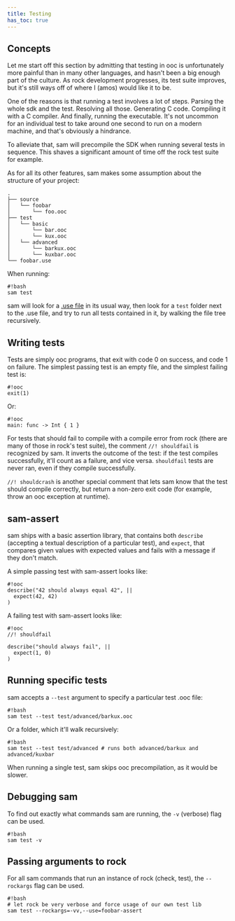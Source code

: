 ```yaml
---
title: Testing
has_toc: true
---
```


## Concepts

Let me start off this section by admitting that testing in ooc is unfortunately
more painful than in many other languages, and hasn't been a big enough part of
the culture. As rock development progresses, its test suite improves, but it's
still ways off of where I (amos) would like it to be.

One of the reasons is that running a test involves a lot of steps. Parsing
the whole sdk and the test. Resolving all those. Generating C code. Compiling
it with a C compiler. And finally, running the executable. It's not uncommon
for an individual test to take around one second to run on a modern machine,
and that's obviously a hindrance.

To alleviate that, sam will precompile the SDK when running several tests
in sequence. This shaves a significant amount of time off the rock test
suite for example.

As for all its other features, sam makes some assumption about the structure
of your project:

    .
    ├── source
    │   └── foobar
    │       └── foo.ooc
    ├── test
    │   └── basic
    │       └── bar.ooc
    │       └── kux.ooc
    │   └── advanced
    │       └── barkux.ooc
    │       └── kuxbar.ooc
    └── foobar.use

When running:

    #!bash
    sam test

sam will look for a [.use file][use] in its usual way, then look for a `test` folder
next to the .use file, and try to run all tests contained in it, by walking the
file tree recursively.

[use]: /tools/rock/usefiles/

## Writing tests

Tests are simply ooc programs, that exit with code 0 on success, and code 1 on
failure. The simplest passing test is an empty file, and the simplest failing
test is:

    #!ooc
    exit(1)

Or:

    #!ooc
    main: func -> Int { 1 }

For tests that should fail to compile with a compile error from rock (there
are many of those in rock's test suite), the comment `//! shouldfail` is
recognized by sam. It inverts the outcome of the test: if the test compiles
successfully, it'll count as a failure, and vice versa. `shouldfail` tests
are never ran, even if they compile successfully.

`//! shouldcrash` is another special comment that lets sam know that the
test should compile correctly, but return a non-zero exit code (for example,
throw an ooc exception at runtime).

## sam-assert

sam ships with a basic assertion library, that contains both `describe`
(accepting a textual description of a particular test), and `expect`, that
compares given values with expected values and fails with a message if they
don't match.

A simple passing test with sam-assert looks like:

    #!ooc
    describe("42 should always equal 42", ||
      expect(42, 42) 
    )

A failing test with sam-assert looks like:

    #!ooc
    //! shouldfail

    describe("should always fail", ||
      expect(1, 0) 
    )

## Running specific tests

sam accepts a `--test` argument to specify a particular test .ooc file:

    #!bash
    sam test --test test/advanced/barkux.ooc

Or a folder, which it'll walk recursively:

    #!bash
    sam test --test test/advanced # runs both advanced/barkux and advanced/kuxbar

When running a single test, sam skips ooc precompilation, as it would be slower.

## Debugging sam

To find out exactly what commands sam are running, the `-v` (verbose) flag can
be used.

    #!bash
    sam test -v

## Passing arguments to rock

For all sam commands that run an instance of rock (check, test), the `--rockargs`
flag can be used.

    #!bash
    # let rock be very verbose and force usage of our own test lib
    sam test --rockargs=-vv,--use=foobar-assert

